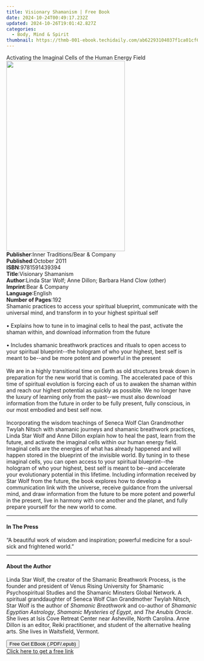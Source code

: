 ```yaml
---
title: Visionary Shamanism | Free Book
date: 2024-10-24T00:49:17.232Z
updated: 2024-10-26T19:01:42.827Z
categories:
  - Body, Mind & Spirit
thumbnail: https://thmb-001-ebook.techidaily.com/ab62293104037f1ca01cf66df7828c97f19165c6233fc36953e4a66728cd1692.jpg
---
```

<main id="book-container">
  <div class="flex flex-col">
    <div class="book-brief flex-1 py-6 px-4 sm:p-6 md:py-10 md:px-8">
      <!-- brief-->
      <div class="book-brief-main">
        Activating the Imaginal Cells of the Human Energy Field
      </div>
    </div>
    <div
      class="book-meta-info flex-1 grid gap-4 col-start-1 col-end-3 row-start-1 sm:mb-6 sm:grid-cols-4 lg:gap-6 lg:col-start-2 lg:row-end-6 lg:row-span-6 lg:mb-0"
    >
      <div
        class="book-meta-info-left place-content-center mt-4 p-4 text-sm leading-6 col-start-2 col-span-2 dark:text-slate-400"
      >
        <img
          class="w-full h-500 object-cover rounded-lg sm:h-255 sm:col-span-2 lg:col-span-full"
          src="https://img-001-ebook.techidaily.com/2ed44e15da69dc934a08ae471c3b844fca153700804ac9331879f32bb7c055f4.jpg"
          alt=""
          width="312"
          height="500"
        />
      </div>
      <div
        class="book-meta-info-right mt-2 col-start-1 row-start-2 col-span-3 self-center"
      >
        <!-- meta data  -->
        <div class="flex flex-col px-4 md:px-8">
          <div class="flex-1">
            <strong>Publisher</strong>:<span class="px-2"
              >Inner Traditions/Bear &amp; Company</span
            >
          </div>
          <div class="flex-1">
            <strong>Published</strong>:<span class="px-2">October 2011</span>
          </div>
          <div class="flex-1">
            <strong>ISBN</strong>:<span class="px-2">9781591439394</span>
          </div>
          <div class="flex-1">
            <strong>Title</strong>:<span class="px-2">Visionary Shamanism</span>
          </div>
          <div class="flex-1">
            <strong>Author</strong>:<span class="px-2"
              >Linda Star Wolf; Anne Dillon; Barbara Hand Clow (other)</span
            >
          </div>
          <div class="flex-1">
            <strong>Imprint</strong>:<span class="px-2"
              >Bear &amp; Company</span
            >
          </div>
          <div class="flex-1">
            <strong>Language</strong>:<span class="px-2">English</span>
          </div>
          <div class="flex-1">
            <strong>Number of Pages</strong>:<span class="px-2">192</span>
          </div>
        </div>
      </div>
    </div>
    <div class="book-description flex-1 py-6 px-4 sm:p-6 md:py-10 md:px-8">
      <div class="book-description-main">
        <div accordion-content="" id="description">
          Shamanic practices to access your spiritual blueprint, communicate
          with the universal mind, and transform in to your highest spiritual
          self <br />
          <br />• Explains how to tune in to imaginal cells to heal the past,
          activate the shaman within, and download information from the future
          <br />
          <br />• Includes shamanic breathwork practices and rituals to open
          access to your spiritual blueprint--the hologram of who your highest,
          best self is meant to be--and be more potent and powerful in the
          present <br />
          <br />We are in a highly transitional time on Earth as old structures
          break down in preparation for the new world that is coming. The
          accelerated pace of this time of spiritual evolution is forcing each
          of us to awaken the shaman within and reach our highest potential as
          quickly as possible. We no longer have the luxury of learning only
          from the past--we must also download information from the future in
          order to be fully present, fully conscious, in our most embodied and
          best self now. <br />
          <br />Incorporating the wisdom teachings of Seneca Wolf Clan
          Grandmother Twylah Nitsch with shamanic journeys and shamanic
          breathwork practices, Linda Star Wolf and Anne Dillon explain how to
          heal the past, learn from the future, and activate the imaginal cells
          within our human energy field. Imaginal cells are the energies of what
          has already happened and will happen stored in the blueprint of the
          invisible world. By tuning in to these imaginal cells, you can open
          access to your spiritual blueprint--the hologram of who your highest,
          best self is meant to be--and accelerate your evolutionary potential
          in this lifetime. Including information received by Star Wolf from the
          future, the book explores how to develop a communication link with the
          universe, receive guidance from the universal mind, and draw
          information from the future to be more potent and powerful in the
          present, live in harmony with one another and the planet, and fully
          prepare yourself for the new world to come.
        </div>
        <div class="accordion-fader"></div>
      </div>
    </div>
    <div class="book-excerpts flex-1 py-6 px-4 sm:p-6 md:py-10 md:px-8">
      <!-- excerpts-->
      <div class="book-excerpts-main">
        <hr />
        <h4 class="placeholder placeholder-heading">
          <span>In The Press</span>
        </h4>
        <p>
          “A beautiful work of wisdom and inspiration; powerful medicine for a
          soul-sick and frightened world.”
        </p>
      </div>
    </div>
    <div class="book-about-author flex-1 py-6 px-4 sm:p-6 md:py-10 md:px-8">
      <!-- about author-->
      <div class="book-main-author-main">
        <hr />
        <h4 class="placeholder placeholder-heading">
          <span>About the Author</span>
        </h4>
        <p>
          Linda Star Wolf, the creator of the Shamanic Breathwork Process, is
          the founder and president of Venus Rising University for Shamanic
          Psychospiritual Studies and the Shamanic Minsters Global Network. A
          spiritual granddaughter of Seneca Wolf Clan Grandmother Twylah Nitsch,
          Star Wolf is the author of <i>Shamanic Breathwork</i> and co-author of
          <i>Shamanic Egyptian Astrology</i>,
          <i>Shamanic Mysteries of Egypt</i>, and <i>The Anubis Oracle</i>. She
          lives at Isis Cove Retreat Center near Asheville, North Carolina. Anne
          Dillon is an editor, Reiki practitioner, and student of the
          alternative healing arts. She lives in Waitsfield, Vermont.
        </p>
      </div>
    </div>
    <div class="book-free-get flex-1 py-6 px-4 sm:p-6 md:py-10 md:px-8">
      <button
        id="btn-free-get"
        class="bg-blue-500 hover:bg-blue-700 text-white font-bold py-2 px-4 rounded"
      >
        Free Get EBook (.PDF/.epub)
      </button>
      <div id="countdown-display" class="px-2 text-lg mt-2"></div>
      <a
        id="free-link"
        class="hidden bg-blue-500 hover:bg-blue-700 text-white font-bold py-2 px-4 rounded"
        href="https://www.ebooks.com/en-us/book/95782320/visionary-shamanism/linda-star-wolf/"
        target="_blank"
        >Click here to get a free link</a
      >
    </div>
    <script>
      let countdownTime = 0;
      let countdownInterval = null;
      document
        .getElementById('btn-free-get')
        .addEventListener('click', startCountdown);
      function startCountdown() {
        countdownTime = new Date().getTime() + 60000 * 3;
        countdownInterval = setInterval(updateCountdown, 1000);
        document.getElementById('btn-free-get').disabled = true;
        document
          .getElementById('btn-free-get')
          .classList.add('bg-gray-500', 'cursor-not-allowed');
      }
      function updateCountdown() {
        let currentTime = new Date().getTime();
        let timeLeft = countdownTime - currentTime;
        let secondsLeft = Math.floor(timeLeft / 1000);
        document.getElementById('countdown-display').innerHTML =
          `Remaining time: ${secondsLeft} seconds.`;
        if (secondsLeft <= 0) {
          clearInterval(countdownInterval);
          document.getElementById('btn-free-get').classList.add('hidden');
          document.getElementById('free-link').classList.remove('hidden');
          document.getElementById('countdown-display').innerHTML = '';
        }
      }
    </script>
  </div>
</main>

<ins class="adsbygoogle"
      style="display:block"
      data-ad-client="ca-pub-7571918770474297"
      data-ad-slot="8358498916"
      data-ad-format="auto"
      data-full-width-responsive="true"></ins>
    
